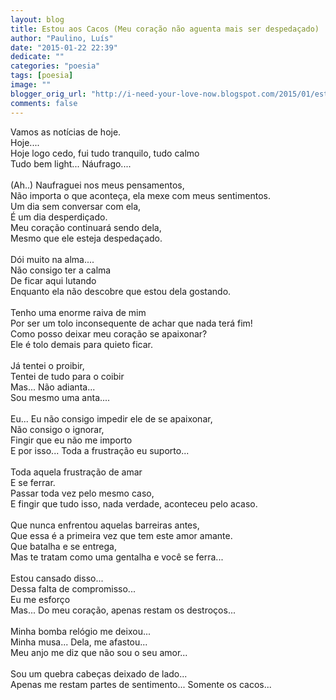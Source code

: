 ```yaml
---
layout: blog
title: Estou aos Cacos (Meu coração não aguenta mais ser despedaçado)
author: "Paulino, Luís"
date: "2015-01-22 22:39"
dedicate: ""
categories: "poesia"
tags: [poesia]
image: ""
blogger_orig_url: "http://i-need-your-love-now.blogspot.com/2015/01/estou-aos-cacos-meu-coracao-nao-aguenta.html"
comments: false
---
```


Vamos as notícias de hoje.\
Hoje....\
Hoje logo cedo, fui tudo tranquilo, tudo calmo\
Tudo bem light... Náufrago....\
\
(Ah..) Naufraguei nos meus pensamentos,\
Não importa o que aconteça, ela mexe com meus sentimentos.\
Um dia sem conversar com ela,\
É um dia desperdiçado.\
Meu coração continuará sendo dela,\
Mesmo que ele esteja despedaçado.\
\
Dói muito na alma....\
Não consigo ter a calma\
De ficar aqui lutando\
Enquanto ela não descobre que estou dela gostando.\
\
Tenho uma enorme raiva de mim\
Por ser um tolo inconsequente de achar que nada terá fim!\
Como posso deixar meu coração se apaixonar?\
Ele é tolo demais para quieto ficar.\
\
Já tentei o proibir,\
Tentei de tudo para o coibir\
Mas... Não adianta...\
Sou mesmo uma anta....\
\
Eu... Eu não consigo impedir ele de se apaixonar,\
Não consigo o ignorar,\
Fingir que eu não me importo\
E por isso... Toda a frustração eu suporto...\
\
Toda aquela frustração de amar\
E se ferrar.\
Passar toda vez pelo mesmo caso,\
E fingir que tudo isso, nada verdade, aconteceu pelo acaso.\
\
Que nunca enfrentou aquelas barreiras antes,\
Que essa é a primeira vez que tem este amor amante.\
Que batalha e se entrega,\
Mas te tratam como uma gentalha e você se ferra...\
\
Estou cansado disso...\
Dessa falta de compromisso...\
Eu me esforço\
Mas... Do meu coração, apenas restam os destroços...\
\
Minha bomba relógio me deixou...\
Minha musa... Dela, me afastou...\
Meu anjo me diz que não sou o seu amor...\
\
Sou um quebra cabeças deixado de lado...\
Apenas me restam partes de sentimento... Somente os cacos...
